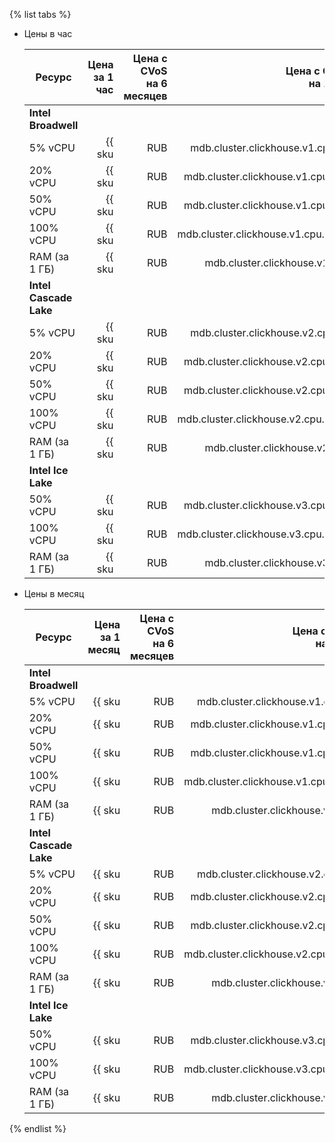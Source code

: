 {% list tabs %}

- Цены в час

    | Ресурс        | Цена за 1 час                                           | Цена с CVoS<br>на 6 месяцев                                                  | Цена с CVoS<br>на 1 год                                                      |
    |---------------|--------------------------------------------------------:|-----------------------------------------------------------------------------:|-----------------------------------------------------------------------------:|
    | **Intel Broadwell**                                                                                                                                                                                                                   |
    | 5% vCPU       | {{ sku|RUB|mdb.cluster.clickhouse.v1.cpu.c5|string }}   | −                                                                            | −                                                                            |
    | 20% vCPU      | {{ sku|RUB|mdb.cluster.clickhouse.v1.cpu.c20|string }}  | −                                                                            | −                                                                            |
    | 50% vCPU      | {{ sku|RUB|mdb.cluster.clickhouse.v1.cpu.c50|string }}  | −                                                                            | −                                                                            |
    | 100% vCPU     | {{ sku|RUB|mdb.cluster.clickhouse.v1.cpu.c100|string }} | −                                                                            | −                                                                            |
    | RAM (за 1 ГБ) | {{ sku|RUB|mdb.cluster.clickhouse.v1.ram|string }}      | −                                                                            | −                                                                            |
    | **Intel Cascade Lake**                                                                                                                                                                                                                |
    | 5% vCPU       | {{ sku|RUB|mdb.cluster.clickhouse.v2.cpu.c5|string }}   | −                                                                            | −                                                                            |
    | 20% vCPU      | {{ sku|RUB|mdb.cluster.clickhouse.v2.cpu.c20|string }}  | −                                                                            | −                                                                            |
    | 50% vCPU      | {{ sku|RUB|mdb.cluster.clickhouse.v2.cpu.c50|string }}  | −                                                                            | −                                                                            |
    | 100% vCPU     | {{ sku|RUB|mdb.cluster.clickhouse.v2.cpu.c100|string }} | {{ sku|RUB|v1.commitment.selfcheckout.m6.mdb.ch.cpu.c100.v2|string }} (-15%) | {{ sku|RUB|v1.commitment.selfcheckout.y1.mdb.ch.cpu.c100.v2|string }} (-22%) |
    | RAM (за 1 ГБ) | {{ sku|RUB|mdb.cluster.clickhouse.v2.ram|string }}      | {{ sku|RUB|v1.commitment.selfcheckout.m6.mdb.ch.ram.v2|string }} (-15%)      | {{ sku|RUB|v1.commitment.selfcheckout.y1.mdb.ch.ram.v2|string }} (-22%)      |
    | **Intel Ice Lake**                                                                                                                                                                                                                    |
    | 50% vCPU      | {{ sku|RUB|mdb.cluster.clickhouse.v3.cpu.c50|string }}  | −                                                                            | −                                                                            |
    | 100% vCPU     | {{ sku|RUB|mdb.cluster.clickhouse.v3.cpu.c100|string }} | {{ sku|RUB|v1.commitment.selfcheckout.m6.mdb.ch.cpu.c100.v3|string }} (-15%) | {{ sku|RUB|v1.commitment.selfcheckout.y1.mdb.ch.cpu.c100.v3|string }} (-22%) |
    | RAM (за 1 ГБ) | {{ sku|RUB|mdb.cluster.clickhouse.v3.ram|string }}      | {{ sku|RUB|v1.commitment.selfcheckout.m6.mdb.ch.ram.v3|string }} (-15%)      | {{ sku|RUB|v1.commitment.selfcheckout.y1.mdb.ch.ram.v3|string }} (-22%)      |

- Цены в месяц

    | Ресурс        | Цена за 1 месяц                                               | Цена с CVoS<br>на 6 месяцев                                                        | Цена с CVoS<br>на 1 год                                                            |
    |---------------|--------------------------------------------------------------:|-----------------------------------------------------------------------------------:|-----------------------------------------------------------------------------------:|
    | **Intel Broadwell**                                                                                                                                                                                                                                     |
    | 5% vCPU       | {{ sku|RUB|mdb.cluster.clickhouse.v1.cpu.c5|month|string }}   | −                                                                                  | −                                                                                  |
    | 20% vCPU      | {{ sku|RUB|mdb.cluster.clickhouse.v1.cpu.c20|month|string }}  | −                                                                                  | −                                                                                  |
    | 50% vCPU      | {{ sku|RUB|mdb.cluster.clickhouse.v1.cpu.c50|month|string }}  | −                                                                                  | −                                                                                  |
    | 100% vCPU     | {{ sku|RUB|mdb.cluster.clickhouse.v1.cpu.c100|month|string }} | −                                                                                  | −                                                                                  |
    | RAM (за 1 ГБ) | {{ sku|RUB|mdb.cluster.clickhouse.v1.ram|month|string }}      | −                                                                                  | −                                                                                  |
    | **Intel Cascade Lake**                                                                                                                                                                                                                                  |
    | 5% vCPU       | {{ sku|RUB|mdb.cluster.clickhouse.v2.cpu.c5|month|string }}   | −                                                                                  | −                                                                                  |
    | 20% vCPU      | {{ sku|RUB|mdb.cluster.clickhouse.v2.cpu.c20|month|string }}  | −                                                                                  | −                                                                                  |
    | 50% vCPU      | {{ sku|RUB|mdb.cluster.clickhouse.v2.cpu.c50|month|string }}  | −                                                                                  | −                                                                                  |
    | 100% vCPU     | {{ sku|RUB|mdb.cluster.clickhouse.v2.cpu.c100|month|string }} | {{ sku|RUB|v1.commitment.selfcheckout.m6.mdb.ch.cpu.c100.v2|month|string }} (-15%) | {{ sku|RUB|v1.commitment.selfcheckout.y1.mdb.ch.cpu.c100.v2|month|string }} (-22%) |
    | RAM (за 1 ГБ) | {{ sku|RUB|mdb.cluster.clickhouse.v2.ram|month|string }}      | {{ sku|RUB|v1.commitment.selfcheckout.m6.mdb.ch.ram.v2|month|string }} (-15%)      | {{ sku|RUB|v1.commitment.selfcheckout.y1.mdb.ch.ram.v2|month|string }} (-22%)      |
    | **Intel Ice Lake**                                                                                                                                                                                                                                      |
    | 50% vCPU      | {{ sku|RUB|mdb.cluster.clickhouse.v3.cpu.c50|month|string }}  | −                                                                                  | −                                                                                  |
    | 100% vCPU     | {{ sku|RUB|mdb.cluster.clickhouse.v3.cpu.c100|month|string }} | {{ sku|RUB|v1.commitment.selfcheckout.m6.mdb.ch.cpu.c100.v3|month|string }} (-15%) | {{ sku|RUB|v1.commitment.selfcheckout.y1.mdb.ch.cpu.c100.v3|month|string }} (-22%) |
    | RAM (за 1 ГБ) | {{ sku|RUB|mdb.cluster.clickhouse.v3.ram|month|string }}      | {{ sku|RUB|v1.commitment.selfcheckout.m6.mdb.ch.ram.v3|month|string }} (-15%)      | {{ sku|RUB|v1.commitment.selfcheckout.y1.mdb.ch.ram.v3|month|string }} (-22%)      |

{% endlist %}
